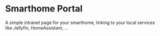 # Smarthome Portal
A simple intranet page for your smarthome, linking to your local services like Jellyfin, HomeAssistant, ...
